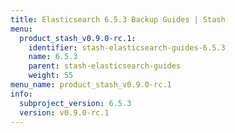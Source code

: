 ```yaml
---
title: Elasticsearch 6.5.3 Backup Guides | Stash
menu:
  product_stash_v0.9.0-rc.1:
    identifier: stash-elasticsearch-guides-6.5.3
    name: 6.5.3
    parent: stash-elasticsearch-guides
    weight: 55
menu_name: product_stash_v0.9.0-rc.1
info:
  subproject_version: 6.5.3
  version: v0.9.0-rc.1
---
```


